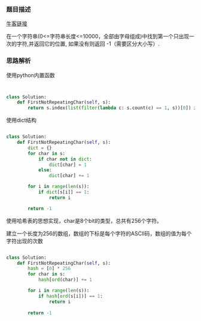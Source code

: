 ### 题目描述

[牛客链接](https://www.nowcoder.com/practice/1c82e8cf713b4bbeb2a5b31cf5b0417c?tpId=13&tqId=11187&tPage=2&rp=2&ru=/ta/coding-interviews&qru=/ta/coding-interviews/question-ranking)

在一个字符串(0<=字符串长度<=10000，全部由字母组成)中找到第一个只出现一次的字符,并返回它的位置, 如果没有则返回 -1（需要区分大小写）.

### 思路解析

使用python内置函数
```python


class Solution:
    def FirstNotRepeatingChar(self, s):
        return s.index(list(filter(lambda c: s.count(c) == 1, s))[0]) if s else -1


```
使用dict结构
```python

class Solution:
    def FirstNotRepeatingChar(self, s):
        dict = {}
        for char in s:
            if char not in dict:
                dict[char] = 1
            else:
                dict[char] += 1

        for i in range(len(s)):
            if dict[s[i]] == 1:
                return i

        return -1

````

使用哈希表的思想实现，char是8个bit的类型，总共有256个字符。

建立一个长度为256的数组，数组的下标是每个字符的ASCII码，数组的值为每个字符出现的次数

```python

class Solution:
    def FirstNotRepeatingChar(self, s):
        hash = [0] * 256
        for char in s:
            hash[ord(char)] += 1

        for i in range(len(s)):
            if hash[ord(s[i])] == 1:
                return i
            
        return -1

```
